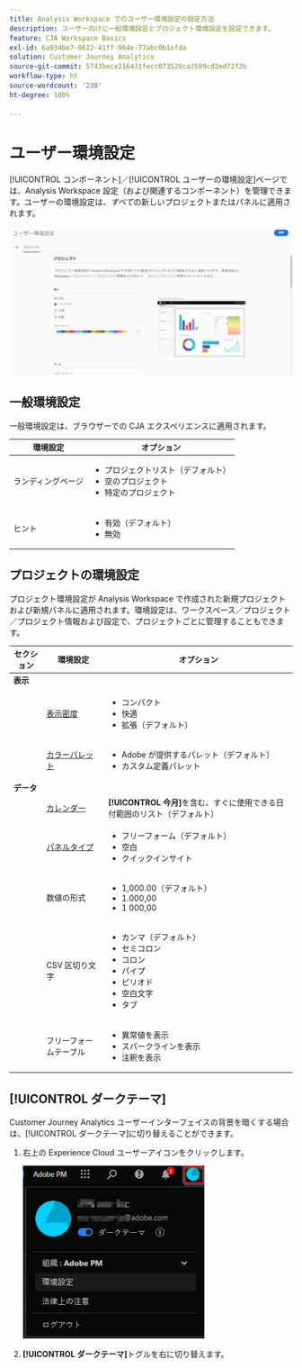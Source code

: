 ```yaml
---
title: Analysis Workspace でのユーザー環境設定の設定方法
description: ユーザー向けに一般環境設定とプロジェクト環境設定を設定できます。
feature: CJA Workspace Basics
exl-id: 6a934be7-0612-41ff-964e-77abc0b1efda
solution: Customer Journey Analytics
source-git-commit: 5743bece216431fecc073528ca2509cd2ed72f2b
workflow-type: ht
source-wordcount: '238'
ht-degree: 100%

---
```


# ユーザー環境設定

[!UICONTROL コンポーネント]／[!UICONTROL ユーザーの環境設定]ページでは、Analysis Workspace 設定（および関連するコンポーネント）を管理できます。ユーザーの環境設定は、*すべて*&#x200B;の新しいプロジェクトまたはパネルに適用されます。

![ユーザー環境設定](assets/user-preferences.png)

## 一般環境設定

一般環境設定は、ブラウザーでの CJA エクスペリエンスに適用されます。

| 環境設定 | オプション |
| --- | --- |
| ランディングページ | <ul><li>プロジェクトリスト（デフォルト）</li><li>空のプロジェクト</li><li>特定のプロジェクト</li></ul> |
| ヒント | <ul><li>有効（デフォルト）</li><li>無効</li></ul> |

## プロジェクトの環境設定

プロジェクト環境設定が Analysis Workspace で作成された新規プロジェクトおよび新規パネルに適用されます。環境設定は、ワークスペース／プロジェクト／プロジェクト情報および設定で、プロジェクトごとに管理することもできます。

| セクション | 環境設定 | オプション |
| --- | --- | --- |
| **表示** |  |  |
|  | [表示密度](https://experienceleague.adobe.com/docs/analytics-platform/using/cja-workspace/build-workspace-project/view-density.html?lang=ja) | <ul><li>コンパクト</li><li>快適</li><li>拡張（デフォルト）</li></ul> |
|  | [カラーパレット](https://experienceleague.adobe.com/docs/analytics-platform/using/cja-workspace/build-workspace-project/color-palettes.html?lang=ja) | <ul><li>Adobe が提供するパレット（デフォルト）</li><li>カスタム定義パレット</li></ul> |
| **データ** |  |  |
|  | [カレンダー](https://experienceleague.adobe.com/docs/analytics-platform/using/cja-workspace/panels/panels.html?lang=ja#calendar) | **[!UICONTROL 今月]**&#x200B;を含む、すぐに使用できる日付範囲のリスト（デフォルト）  |
|  | [パネルタイプ](https://experienceleague.adobe.com/docs/analytics-platform/using/cja-workspace/panels/panels.html?lang=ja) | <ul><li>フリーフォーム（デフォルト）</li><li>空白</li><li>クイックインサイト</li></ul> |
|  | 数値の形式 | <ul><li>1,000.00（デフォルト）</li><li>1.000,00</li><li>1 000,00</li></ul> |
|  | CSV 区切り文字 | <ul><li>カンマ（デフォルト）</li><li>セミコロン</li><li>コロン</li><li>パイプ</li><li>ピリオド</li><li>空白文字</li><li>タブ</li></ul> |
|  | フリーフォームテーブル | <ul><li>異常値を表示 </li><li>スパークラインを表示</li><li>注釈を表示</li></ul> |

## [!UICONTROL ダークテーマ]

Customer Journey Analytics ユーザーインターフェイスの背景を暗くする場合は、[!UICONTROL ダークテーマ]に切り替えることができます。

1. 右上の Experience Cloud ユーザーアイコンをクリックします。

   ![ダークテーマ](assets/dark-theme.png)

1. **[!UICONTROL ダークテーマ]**&#x200B;トグルを右に切り替えます。

